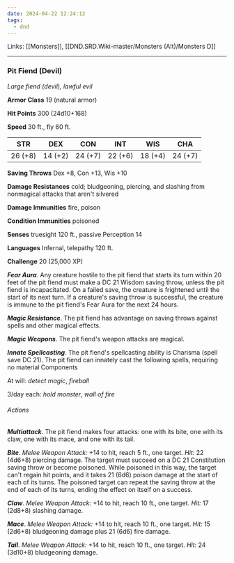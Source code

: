 ```yaml
---
date: 2024-04-22 12:24:12
tags:
  - dnd
---
```

Links: [[Monsters]], [[DND.SRD.Wiki-master/Monsters (Alt)/Monsters D]]

---

### Pit Fiend (Devil)

*Large fiend (devil), lawful evil*

**Armor Class** 19 (natural armor)

**Hit Points** 300 (24d10+168)

**Speed** 30 ft., fly 60 ft.

| STR     | DEX     | CON     | INT     | WIS     | CHA     |
|---------|---------|---------|---------|---------|---------|
| 26 (+8) | 14 (+2) | 24 (+7) | 22 (+6) | 18 (+4) | 24 (+7) |

**Saving Throws** Dex +8, Con +13, Wis +10

**Damage Resistances** cold; bludgeoning, piercing, and slashing from nonmagical attacks that aren't silvered

**Damage Immunities** fire, poison

**Condition Immunities** poisoned

**Senses** truesight 120 ft., passive Perception 14

**Languages** Infernal, telepathy 120 ft.

**Challenge** 20 (25,000 XP)

***Fear Aura***. Any creature hostile to the pit fiend that starts its turn within 20 feet of the pit fiend must make a DC 21 Wisdom saving throw, unless the pit fiend is incapacitated. On a failed save, the creature is frightened until the start of its next turn. If a creature's saving throw is successful, the creature is immune to the pit fiend's Fear Aura for the next 24 hours.

***Magic Resistance***. The pit fiend has advantage on saving throws against spells and other magical effects.

***Magic Weapons***. The pit fiend's weapon attacks are magical.

***Innate Spellcasting***. The pit fiend's spellcasting ability is Charisma (spell save DC 21). The pit fiend can innately cast the following spells, requiring no material Components

At will: *detect magic*, *fireball*

3/day each: *hold monster*, *wall of fire*

###### Actions

***Multiattack***. The pit fiend makes four attacks: one with its bite, one with its claw, one with its mace, and one with its tail.

***Bite***. *Melee Weapon Attack:* +14 to hit, reach 5 ft., one target. *Hit:* 22 (4d6+8) piercing damage. The target must succeed on a DC 21 Constitution saving throw or become poisoned. While poisoned in this way, the target can't regain hit points, and it takes 21 (6d6) poison damage at the start of each of its turns. The poisoned target can repeat the saving throw at the end of each of its turns, ending the effect on itself on a success.

***Claw***. *Melee Weapon Attack:* +14 to hit, reach 10 ft., one target. *Hit:* 17 (2d8+8) slashing damage.

***Mace***. *Melee Weapon Attack:* +14 to hit, reach 10 ft., one target. *Hit:* 15 (2d6+8) bludgeoning damage plus 21 (6d6) fire damage.

***Tail***. *Melee Weapon Attack:* +14 to hit, reach 10 ft., one target. *Hit:* 24 (3d10+8) bludgeoning damage.